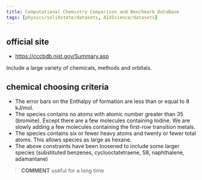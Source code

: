 ```yaml
---
title: Computational Chemistry Comparison and Benchmark DataBase
tags: [physics/solidstate/datasets, AI4Science/datasets]
---
```



## official site
- https://cccbdb.nist.gov/Summary.asp

Include a large variety of chemicals, methods and orbitals.


## chemical choosing criteria
- The error bars on the Enthalpy of formation are less than or equal to 8 kJ/mol.
- The species contains no atoms with atomic number greater than 35 (bromine). Except there are a few molecules containing Iodine. We are slowly adding a few molecules containing the first-row transition metals.
- The species contains six or fewer heavy atoms and twenty or fewer total atoms. This allows species as large as hexane.
- The above constraints have been loosened to include some larger species (substituted benzenes, cyclooctatetraene, S8, naphthalene, adamantane)

> **COMMENT**
> useful for a long time






